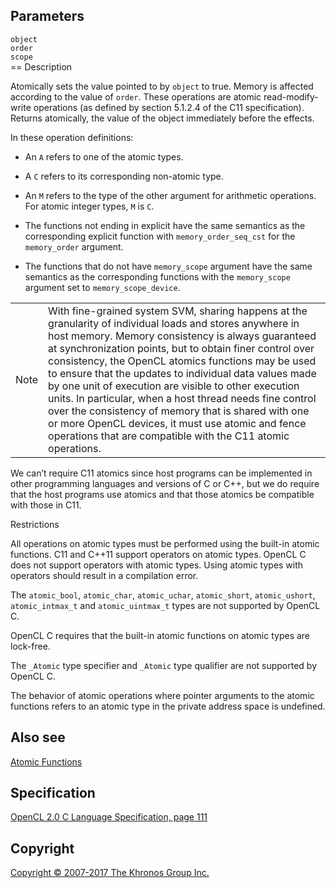 
## Parameters

`object`  
`order`  
`scope`  
== Description

Atomically sets the value pointed to by `object` to true. Memory is
affected according to the value of `order`. These operations are atomic
read-modify-write operations (as defined by section 5.1.2.4 of the C11
specification). Returns atomically, the value of the object immediately
before the effects.

In these operation definitions:

-   An `A` refers to one of the atomic types.

-   A `C` refers to its corresponding non-atomic type.

-   An `M` refers to the type of the other argument for arithmetic
    operations. For atomic integer types, `M` is `C`.

-   The functions not ending in explicit have the same semantics as the
    corresponding explicit function with `memory_order_seq_cst` for the
    `memory_order` argument.

-   The functions that do not have `memory_scope` argument have the same
    semantics as the corresponding functions with the `memory_scope`
    argument set to `memory_scope_device`.

|   |   |
---|---|
|  Note                              |  With fine-grained system SVM,       sharing happens at the              granularity of individual loads     and stores anywhere in host         memory. Memory consistency is       always guaranteed at                synchronization points, but to      obtain finer control over           consistency, the OpenCL atomics     functions may be used to ensure     that the updates to individual      data values made by one unit of     execution are visible to other      execution units. In particular,     when a host thread needs fine       control over the consistency of     memory that is shared with one or   more OpenCL devices, it must use    atomic and fence operations that    are compatible with the C11         atomic operations.                |

We can’t require C11 atomics since host programs can be implemented in
other programming languages and versions of C or C++, but we do require
that the host programs use atomics and that those atomics be compatible
with those in C11.

Restrictions

All operations on atomic types must be performed using the built-in
atomic functions. C11 and C++11 support operators on atomic types.
OpenCL C does not support operators with atomic types. Using atomic
types with operators should result in a compilation error.

The `atomic_bool`, `atomic_char`, `atomic_uchar`, `atomic_short`,
`atomic_ushort`, `atomic_intmax_t` and `atomic_uintmax_t` types are not
supported by OpenCL C.

OpenCL C requires that the built-in atomic functions on atomic types are
lock-free.

The `_Atomic` type specifier and `_Atomic` type qualifier are not
supported by OpenCL C.

The behavior of atomic operations where pointer arguments to the atomic
functions refers to an atomic type in the private address space is
undefined.

## Also see

[Atomic Functions](atomicFunctions.html)

## Specification

[OpenCL 2.0 C Language Specification, page
111](https://www.khronos.org/registry/cl/specs/opencl-2.0-openclc.pdf#page=111)

## Copyright

[Copyright © 2007-2017 The Khronos Group Inc.](copyright.html)

